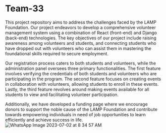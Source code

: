 # Team-33
This project repository aims to address the challenges faced by the LAMP Foundation. Our project endeavors to develop a comprehensive volunteer management system using a combination of React (front-end) and Django (back-end) technologies. The key objectives of our project include raising awareness among volunteers and students, and connecting students who have dropped out with volunteers who can assist them in mastering the foundational skills required to secure employment.

Our registration process caters to both students and volunteers, while the administration panel oversees three primary functionalities. The first feature involves verifying the credentials of both students and volunteers who are participating in the program. The second feature focuses on creating events in collaboration with volunteers, allowing students to enroll in these events. Lastly, the third feature revolves around making events available for all students to view and facilitating volunteer participation.

Additionally, we have developed a funding page where we encourage donors to support the noble cause of the LAMP Foundation and contribute towards empowering individuals in need of job opportunities to learn efficiently and achieve success in life.
![WhatsApp Image 2023-07-02 at 8 34 57 AM](https://github.com/cfgblr2023/Team-33/assets/96619946/b510576a-da0c-4b3d-a59f-7c57c2d6c8da)
